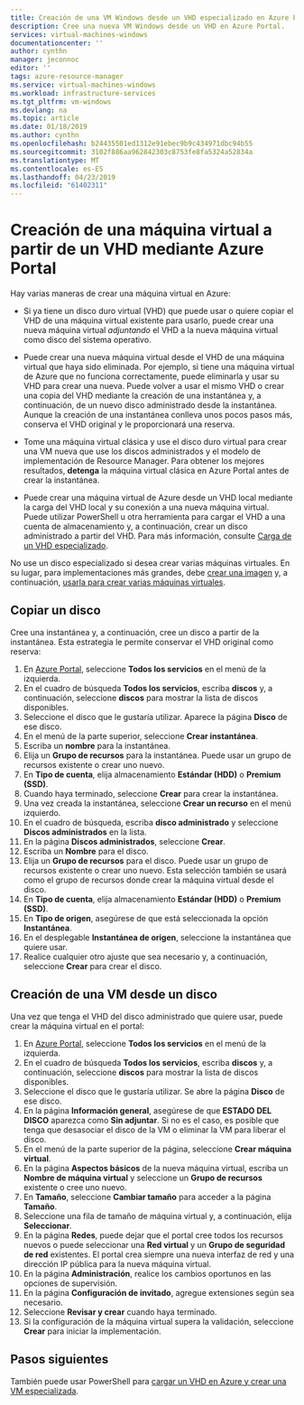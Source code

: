 ```yaml
---
title: Creación de una VM Windows desde un VHD especializado en Azure Portal| Microsoft Docs
description: Cree una nueva VM Windows desde un VHD en Azure Portal.
services: virtual-machines-windows
documentationcenter: ''
author: cynthn
manager: jeconnoc
editor: ''
tags: azure-resource-manager
ms.service: virtual-machines-windows
ms.workload: infrastructure-services
ms.tgt_pltfrm: vm-windows
ms.devlang: na
ms.topic: article
ms.date: 01/18/2019
ms.author: cynthn
ms.openlocfilehash: b24435501ed1312e91ebec9b9c434971dbc94b55
ms.sourcegitcommit: 3102f886aa962842303c8753fe8fa5324a52834a
ms.translationtype: MT
ms.contentlocale: es-ES
ms.lasthandoff: 04/23/2019
ms.locfileid: "61402311"
---
```

# <a name="create-a-vm-from-a-vhd-by-using-the-azure-portal"></a>Creación de una máquina virtual a partir de un VHD mediante Azure Portal

Hay varias maneras de crear una máquina virtual en Azure: 

- Si ya tiene un disco duro virtual (VHD) que puede usar o quiere copiar el VHD de una máquina virtual existente para usarlo, puede crear una nueva máquina virtual *adjuntando* el VHD a la nueva máquina virtual como disco del sistema operativo. 

- Puede crear una nueva máquina virtual desde el VHD de una máquina virtual que haya sido eliminada. Por ejemplo, si tiene una máquina virtual de Azure que no funciona correctamente, puede eliminarla y usar su VHD para crear una nueva. Puede volver a usar el mismo VHD o crear una copia del VHD mediante la creación de una instantánea y, a continuación, de un nuevo disco administrado desde la instantánea. Aunque la creación de una instantánea conlleva unos pocos pasos más, conserva el VHD original y le proporcionará una reserva.

- Tome una máquina virtual clásica y use el disco duro virtual para crear una VM nueva que use los discos administrados y el modelo de implementación de Resource Manager. Para obtener los mejores resultados, **detenga** la máquina virtual clásica en Azure Portal antes de crear la instantánea.
 
- Puede crear una máquina virtual de Azure desde un VHD local mediante la carga del VHD local y su conexión a una nueva máquina virtual. Puede utilizar PowerShell u otra herramienta para cargar el VHD a una cuenta de almacenamiento y, a continuación, crear un disco administrado a partir del VHD. Para más información, consulte [Carga de un VHD especializado](create-vm-specialized.md#option-2-upload-a-specialized-vhd). 

No use un disco especializado si desea crear varias máquinas virtuales. En su lugar, para implementaciones más grandes, debe [crear una imagen](capture-image-resource.md) y, a continuación, [usarla para crear varias máquinas virtuales](create-vm-generalized-managed.md).


## <a name="copy-a-disk"></a>Copiar un disco

Cree una instantánea y, a continuación, cree un disco a partir de la instantánea. Esta estrategia le permite conservar el VHD original como reserva:

1. En [Azure Portal](https://portal.azure.com), seleccione **Todos los servicios** en el menú de la izquierda.
2. En el cuadro de búsqueda **Todos los servicios**, escriba **discos** y, a continuación, seleccione **discos** para mostrar la lista de discos disponibles.
3. Seleccione el disco que le gustaría utilizar. Aparece la página **Disco** de ese disco.
4. En el menú de la parte superior, seleccione **Crear instantánea**. 
5. Escriba un **nombre** para la instantánea.
6. Elija un **Grupo de recursos** para la instantánea. Puede usar un grupo de recursos existente o crear uno nuevo.
7. En **Tipo de cuenta**, elija almacenamiento **Estándar (HDD)** o **Premium (SSD)**.
8. Cuando haya terminado, seleccione **Crear** para crear la instantánea.
9. Una vez creada la instantánea, seleccione **Crear un recurso** en el menú izquierdo.
10. En el cuadro de búsqueda, escriba **disco administrado** y seleccione **Discos administrados** en la lista.
11. En la página **Discos administrados**, seleccione **Crear**.
12. Escriba un **Nombre** para el disco.
13. Elija un **Grupo de recursos** para el disco. Puede usar un grupo de recursos existente o crear uno nuevo. Esta selección también se usará como el grupo de recursos donde crear la máquina virtual desde el disco.
14. En **Tipo de cuenta**, elija almacenamiento **Estándar (HDD)** o **Premium (SSD)**.
15. En **Tipo de origen**, asegúrese de que está seleccionada la opción **Instantánea**.
16. En el desplegable **Instantánea de origen**, seleccione la instantánea que quiere usar.
17. Realice cualquier otro ajuste que sea necesario y, a continuación, seleccione **Crear** para crear el disco.

## <a name="create-a-vm-from-a-disk"></a>Creación de una VM desde un disco

Una vez que tenga el VHD del disco administrado que quiere usar, puede crear la máquina virtual en el portal:

1. En [Azure Portal](https://portal.azure.com), seleccione **Todos los servicios** en el menú de la izquierda.
2. En el cuadro de búsqueda **Todos los servicios**, escriba **discos** y, a continuación, seleccione **discos** para mostrar la lista de discos disponibles.
3. Seleccione el disco que le gustaría utilizar. Se abre la página **Disco** de ese disco.
4. En la página **Información general**, asegúrese de que **ESTADO DEL DISCO** aparezca como **Sin adjuntar**. Si no es el caso, es posible que tenga que desasociar el disco de la VM o eliminar la VM para liberar el disco.
4. En el menú de la parte superior de la página, seleccione **Crear máquina virtual**.
5. En la página **Aspectos básicos** de la nueva máquina virtual, escriba un **Nombre de máquina virtual** y seleccione un **Grupo de recursos** existente o cree uno nuevo.
6. En **Tamaño**, seleccione **Cambiar tamaño** para acceder a la página **Tamaño**.
7. Seleccione una fila de tamaño de máquina virtual y, a continuación, elija **Seleccionar**.
8. En la página **Redes**, puede dejar que el portal cree todos los recursos nuevos o puede seleccionar una **Red virtual** y un **Grupo de seguridad de red** existentes. El portal crea siempre una nueva interfaz de red y una dirección IP pública para la nueva máquina virtual. 
9. En la página **Administración**, realice los cambios oportunos en las opciones de supervisión.
10. En la página **Configuración de invitado**, agregue extensiones según sea necesario.
11. Seleccione **Revisar y crear** cuando haya terminado. 
12. Si la configuración de la máquina virtual supera la validación, seleccione **Crear** para iniciar la implementación.

## <a name="next-steps"></a>Pasos siguientes

También puede usar PowerShell para [cargar un VHD en Azure y crear una VM especializada](create-vm-specialized.md).


